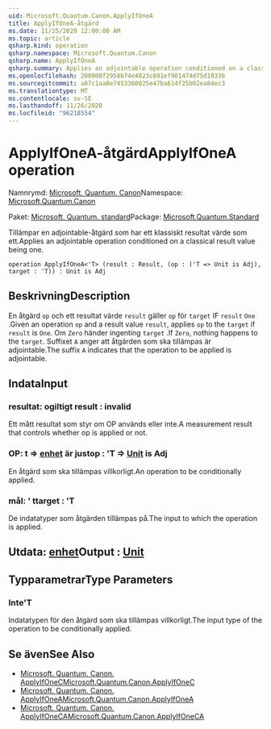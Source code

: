 ```yaml
---
uid: Microsoft.Quantum.Canon.ApplyIfOneA
title: ApplyIfOneA-åtgärd
ms.date: 11/25/2020 12:00:00 AM
ms.topic: article
qsharp.kind: operation
qsharp.namespace: Microsoft.Quantum.Canon
qsharp.name: ApplyIfOneA
qsharp.summary: Applies an adjointable operation conditioned on a classical result value being one.
ms.openlocfilehash: 200908f2958b74e4823c891ef901474d75d18336
ms.sourcegitcommit: a87c1aa8e7453360025e47ba614f25b02ea84ec3
ms.translationtype: MT
ms.contentlocale: sv-SE
ms.lasthandoff: 11/26/2020
ms.locfileid: "96218554"
---
```

# <a name="applyifonea-operation"></a><span data-ttu-id="cb01a-102">ApplyIfOneA-åtgärd</span><span class="sxs-lookup"><span data-stu-id="cb01a-102">ApplyIfOneA operation</span></span>

<span data-ttu-id="cb01a-103">Namnrymd: [Microsoft. Quantum. Canon](xref:Microsoft.Quantum.Canon)</span><span class="sxs-lookup"><span data-stu-id="cb01a-103">Namespace: [Microsoft.Quantum.Canon](xref:Microsoft.Quantum.Canon)</span></span>

<span data-ttu-id="cb01a-104">Paket: [Microsoft. Quantum. standard](https://nuget.org/packages/Microsoft.Quantum.Standard)</span><span class="sxs-lookup"><span data-stu-id="cb01a-104">Package: [Microsoft.Quantum.Standard](https://nuget.org/packages/Microsoft.Quantum.Standard)</span></span>


<span data-ttu-id="cb01a-105">Tillämpar en adjointable-åtgärd som har ett klassiskt resultat värde som ett.</span><span class="sxs-lookup"><span data-stu-id="cb01a-105">Applies an adjointable operation conditioned on a classical result value being one.</span></span>

```qsharp
operation ApplyIfOneA<'T> (result : Result, (op : ('T => Unit is Adj), target : 'T)) : Unit is Adj
```


## <a name="description"></a><span data-ttu-id="cb01a-106">Beskrivning</span><span class="sxs-lookup"><span data-stu-id="cb01a-106">Description</span></span>

<span data-ttu-id="cb01a-107">En åtgärd `op` och ett resultat värde `result` gäller `op` för `target` IF `result` `One` .</span><span class="sxs-lookup"><span data-stu-id="cb01a-107">Given an operation `op` and a result value `result`, applies `op` to the `target` if `result` is `One`.</span></span> <span data-ttu-id="cb01a-108">Om `Zero` händer ingenting `target` .</span><span class="sxs-lookup"><span data-stu-id="cb01a-108">If `Zero`, nothing happens to the `target`.</span></span>
<span data-ttu-id="cb01a-109">Suffixet `A` anger att åtgärden som ska tillämpas är adjointable.</span><span class="sxs-lookup"><span data-stu-id="cb01a-109">The suffix `A` indicates that the operation to be applied is adjointable.</span></span>

## <a name="input"></a><span data-ttu-id="cb01a-110">Indata</span><span class="sxs-lookup"><span data-stu-id="cb01a-110">Input</span></span>

### <a name="result--__invalidresult__"></a><span data-ttu-id="cb01a-111">resultat: __ogiltigt <Result>__</span><span class="sxs-lookup"><span data-stu-id="cb01a-111">result : __invalid<Result>__</span></span>

<span data-ttu-id="cb01a-112">Ett mått resultat som styr om OP används eller inte.</span><span class="sxs-lookup"><span data-stu-id="cb01a-112">A measurement result that controls whether op is applied or not.</span></span>


### <a name="op--t--unit--is-adj"></a><span data-ttu-id="cb01a-113">OP: t => [enhet](xref:microsoft.quantum.lang-ref.unit)  är just</span><span class="sxs-lookup"><span data-stu-id="cb01a-113">op : 'T => [Unit](xref:microsoft.quantum.lang-ref.unit)  is Adj</span></span>

<span data-ttu-id="cb01a-114">En åtgärd som ska tillämpas villkorligt.</span><span class="sxs-lookup"><span data-stu-id="cb01a-114">An operation to be conditionally applied.</span></span>


### <a name="target--t"></a><span data-ttu-id="cb01a-115">mål: ' t</span><span class="sxs-lookup"><span data-stu-id="cb01a-115">target : 'T</span></span>

<span data-ttu-id="cb01a-116">De indatatyper som åtgärden tillämpas på.</span><span class="sxs-lookup"><span data-stu-id="cb01a-116">The input to which the operation is applied.</span></span>



## <a name="output--unit"></a><span data-ttu-id="cb01a-117">Utdata: [enhet](xref:microsoft.quantum.lang-ref.unit)</span><span class="sxs-lookup"><span data-stu-id="cb01a-117">Output : [Unit](xref:microsoft.quantum.lang-ref.unit)</span></span>



## <a name="type-parameters"></a><span data-ttu-id="cb01a-118">Typparametrar</span><span class="sxs-lookup"><span data-stu-id="cb01a-118">Type Parameters</span></span>

### <a name="t"></a><span data-ttu-id="cb01a-119">Inte</span><span class="sxs-lookup"><span data-stu-id="cb01a-119">'T</span></span>

<span data-ttu-id="cb01a-120">Indatatypen för den åtgärd som ska tillämpas villkorligt.</span><span class="sxs-lookup"><span data-stu-id="cb01a-120">The input type of the operation to be conditionally applied.</span></span>

## <a name="see-also"></a><span data-ttu-id="cb01a-121">Se även</span><span class="sxs-lookup"><span data-stu-id="cb01a-121">See Also</span></span>

- [<span data-ttu-id="cb01a-122">Microsoft. Quantum. Canon. ApplyIfOneC</span><span class="sxs-lookup"><span data-stu-id="cb01a-122">Microsoft.Quantum.Canon.ApplyIfOneC</span></span>](xref:Microsoft.Quantum.Canon.ApplyIfOneC)
- [<span data-ttu-id="cb01a-123">Microsoft. Quantum. Canon. ApplyIfOneA</span><span class="sxs-lookup"><span data-stu-id="cb01a-123">Microsoft.Quantum.Canon.ApplyIfOneA</span></span>](xref:Microsoft.Quantum.Canon.ApplyIfOneA)
- [<span data-ttu-id="cb01a-124">Microsoft. Quantum. Canon. ApplyIfOneCA</span><span class="sxs-lookup"><span data-stu-id="cb01a-124">Microsoft.Quantum.Canon.ApplyIfOneCA</span></span>](xref:Microsoft.Quantum.Canon.ApplyIfOneCA)